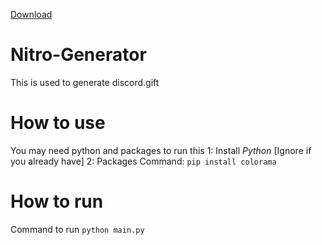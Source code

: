 <!-- Place this tag where you want the button to render. -->
<a class="github-button" href="https://github.com/Bennitenni111/Nitro-Generator/archive/master.zip" data-icon="octicon-download" aria-label="">Download</a>



# Nitro-Generator
This is used to generate discord.gift

# How to use

You may need python and packages to run this
1: Install *Python* [Ignore if you already have]
2: Packages Command: `pip install colorama`

# How to run
Command to run `python main.py`
